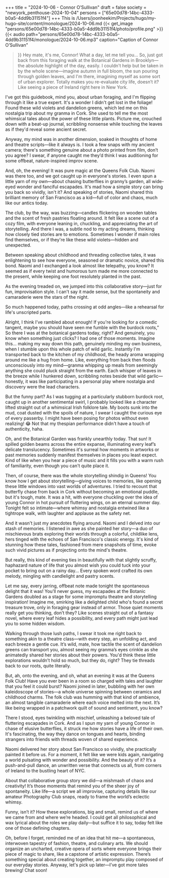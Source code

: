 +++
title = "2024-10-06 - Connor O’Sullivan"
draft = false
society = "newyork_penthouse-2024-10-04"
persons = ["65e00d78-14bc-4333-b0a5-4dd9b31151f4"]
+++
This is /Users/joonheekim/Projects/hugo/my-hugo-site/content/monologue/2024-10-06.md
{{< get_image "persons/65e00d78-14bc-4333-b0a5-4dd9b31151f4/photo/profile.png" >}}
{{< audio
    path="persons/65e00d78-14bc-4333-b0a5-4dd9b31151f4/monologue/2024-10-06.mp3" 
    caption="Caption of Connor O’Sullivan"
>}}
Hey mate, it's me, Connor! What a day, let me tell you...
 So, just got back from this foraging walk at the Botanical Gardens in Brooklyn—the absolute highlight of the day, easily. I couldn't help but be taken in by the whole scene—imagine autumn in full bloom, the sun pouring through golden leaves, and I'm there, imagining myself as some sort of urban explorer. Totally makes you re-evaluate city life, doesn’t it? Like seeing a piece of Ireland right here in New York.

I've got this guidebook, mind you, about urban foraging, and I'm flipping through it like a true expert. It's a wonder I didn't get lost in the foliage! Found these wild violets and dandelion greens, which led me on this nostalgia trip about my granma in Cork. She used to tell me the most whimsical tales about the power of these little plants. Picture me, crouched down with a beat-up journal, scribbling nonsense while touching the leaves as if they'd reveal some ancient secret.

Anyway, my mind was in another dimension, soaked in thoughts of home and theatre scripts—like it always is. I took a few snaps with my ancient camera; there's something genuine about a photo printed from film, don’t you agree? I swear, if anyone caught me they’d think I was auditioning for some offbeat, nature-inspired improv scene.

And, oh, the evening! It was pure magic at the Queens Folk Club. Naomi was there too, and we got caught up in everyone's stories. I even spun a little yarn of my own—about chasing butterflies in granny’s garden, all wide-eyed wonder and fanciful escapades. It's mad how a simple story can bring you back so vividly, isn't it? And speaking of stories, Naomi shared this brilliant memory of San Francisco as a kid—full of color and chaos, much like our antics today.

The club, by the way, was buzzing—candles flickering on wooden tables and the scent of fresh pastries floating around. It felt like a scene out of a cozy film, with everyone leaning in, chuckling, and appreciating the art of storytelling. And there I was, a subtle nod to my acting dreams, thinking how closely tied stories are to emotions. Sometimes I wonder if main roles find themselves, or if they're like these wild violets—hidden and unexpected. 

Between speaking about childhood and threading collective tales, it was enlightening to see how everyone, seasoned or dramatic novice, shared this bond. Naomi and I exchanged a look almost like telepathy, you know? It seemed as if every twist and humorous turn made me more connected to the present, while keeping one foot resolutely planted in the past.

As the evening treaded on, we jumped into this collaborative story—just for fun, improvisation style. I can't say it made sense, but the spontaneity and camaraderie were the stars of the night.

So much happened today, paths crossing at odd angles—like a rehearsal for life's unscripted parts. 

Alright, I think I’ve rambled about enough! If you're looking for a comedic tangent, maybe you should have seen me fumble with the burdock roots,”
So there I was at the botanical gardens today, right? And genuinely, you know when something just clicks? I had one of those moments. Imagine this... making my way down this path, genuinely minding my own business, when I stumble upon this whole patch of wild garlic. Instantly I'm transported back to the kitchen of my childhood, the heady aroma wrapping around me like a hug from home. Like, everything from back then floods unconsciously into my mind—granma whipping up meals from seemingly anything she could pluck straight from the earth. Each whisper of leaves in the breeze while I hunkered down, scribbling notes beside that wild garlic—honestly, it was like participating in a personal play where nostalgia and discovery were the lead characters. 

But the funny part? As I was tugging at a particularly stubborn burdock root, caught up in another sentimental swirl, I probably looked like a character lifted straight out of a whimsical Irish folklore tale. My boots sunk into the mud, coat dusted with the spoils of nature, I swear I caught the curious eye of every passerby. I might have been posing for photos without even realizing! 😂 Not that my thespian performance didn't have a touch of authenticity, haha.

Oh, and the Botanical Garden was frankly unearthly today. That sun! It spilled golden beams across the entire expanse, illuminating every leaf’s delicate translucency. Sometimes it's surreal how moments in artworks or past memories suddenly manifest themselves in places you least expect. Kind of like when you hear a piece of music and it fills you with a warm rush of familiarity, even though you can't quite place it.

Then, of course, there was the whole storytelling shindig in Queens! You know how I get about storytelling—giving voices to memories, like opening these little windows into vast worlds of adventures. I tried to recount that butterfly chase from back in Cork without becoming an emotional puddle, but it's tough, mate. It was a hit, with everyone chuckling over the idea of young Connor in hot pursuit of fluttering wings, on an eternal summer day. Tonight felt so intimate—where whimsy and nostalgia entwined like a tightrope walk, with laughter and applause as the safety net.

And it wasn't just my anecdotes flying around. Naomi and I delved into our stash of memories. I listened in awe as she painted her story—a duo of mischievous brats exploring their worlds through a colorful, childlike lens, hers tinged with the echoes of San Francisco's classic energy. It's kind of stunning how these tales, fashioned from mere snapshots of time, evoke such vivid pictures as if projecting onto the mind's theatre.

But really, this kind of evening ties in beautifully with that slightly scruffy, haphazard nature of life that you almost wish you could tuck into your pocket to bring out on a rainy day... Every spoken word crafted its own melody, mingling with candlelight and pastry scents.

Let me say, every jarring, offbeat note made tonight the spontaneous delight that it was!
You’ll never guess, my escapades at the Botanic Gardens doubled as a stage for some impromptu theatre and storytelling inspiration! Imagine me, smirking like a delighted child who's found a secret treasure trove, only in foraging gear instead of armor. Those quiet moments really get you thinking, don’t they? Like scenes straight out of a fantasy novel, where every leaf hides a possibility, and every path might just lead you to some hidden wisdom. 

Walking through those lush paths, I swear it took me right back to something akin to a theatre class—with every step, an unfolding act, and each breeze a gentle cue. It’s wild, mate, how tactile the scent of dandelion greens can transport you, almost seeing my granma’s eyes crinkle as she animatedly shared her stories about their powers. You'd think these little explorations wouldn’t hold so much, but they do, right? They tie threads back to our roots, quite literally.

But, ah, onto the evening, and oh, what an evening it was at the Queens Folk Club! Have you ever been in a room so charged with tales and laughter that you feel it could burst? Naomi joined in later, bubbling with her own kaleidoscope of stories—a whole universe spinning between ceramics and childhood charms. The folk club was humming with that kind of ambience, an almost tangible camaraderie where each voice melted into the next. It’s like being wrapped in a patchwork quilt of sound and sentiment, you know?

There I stood, eyes twinkling with mischief, unleashing a beloved tale of fluttering escapades in Cork. And as I spun my yarn of young Connor in chase of elusive butterflies, it struck me how stories have a life of their own. It's fascinating, the way they dance on tongues and hearts, binding strangers into friends with threads woven of shared experience. 

Naomi delivered her story about San Francisco so vividly, she practically painted it before us. For a moment, it felt like we were kids again, navigating a world pulsating with wonder and possibility. And the beauty of it? It’s a push-and-pull dance, an unwritten verse that connects us all, from corners of Ireland to the bustling heart of NYC.

About that collaborative group story we did—a mishmash of chaos and creativity! It’s those moments that remind you of the sheer joy of spontaneity. Like life—a script we all improvise, capturing details like our amateur Photography Club snaps, ready to frame the world’s eclectic whimsy.

Funny, isn’t it? How these explorations, big and small, remind us of where we came from and where we’re headed. I could get all philosophical and wax lyrical about the roles we play daily—but suffice it to say, today felt like one of those defining chapters.

Oh, before I forget, reminded me of an idea that hit me—a spontaneous, interwoven tapestry of fashion, theatre, and culinary arts. We should organize an uncharted, creative opera of sorts where everyone brings their piece of magic to share, like a capstone of artistic expression. There’s something special about creating together, an impromptu play composed of our everyday stories.
Anyway, let's pick up later—I’ve got more tales brewing! Chat soon!
